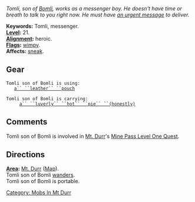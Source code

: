 *Tomli, son of [Bomli](Bomli.md "wikilink"), works as a messenger boy.
He doesn't have time or breath to talk to you right now. He must have
[an urgent message](Luverly_Hot_Pie.md "wikilink") to deliver.*

**Keywords:** Tomli, messenger.  
**[Level](Level.md "wikilink"):** 21.  
**[Alignment](Alignment.md "wikilink"):** heroic.  
**[Flags](:Category:_Mob_Types.md "wikilink"):**
[wimpy](Wimpy_Mobs.md "wikilink").  
**Affects:** [sneak](Sneak.md "wikilink").  

## Gear

`Tomli son of Bomli is using:`  
<worn about body>`   `[`a`` ``leather`` ``pouch`](Leather_Pouch.md "wikilink")

`Tomli son of Bomli is carrying:`  
`     `[`a`` ``luverly`` ``hot`` ``pie`` ``(honestly)`](Luverly_Hot_Pie.md "wikilink")

## Comments

Tomli son of Bomli is involved in [Mt.
Durr](:Category:_Mt_Durr.md "wikilink")'s [Mine Pass Level One
Quest](Mine_Pass_Level_One_Quest.md "wikilink").

## Directions

**[Area](:Category:_Areas.md "wikilink"):** [Mt.
Durr](:Category:_Mt_Durr.md "wikilink")
([Map](Mt_Durr_Map.md "wikilink")).  
Tomli son of Bomli [wanders](Wandering_Mobs.md "wikilink").  
Tomli son of Bomli is portable.  

[Category: Mobs In Mt Durr](Category:_Mobs_In_Mt_Durr "wikilink")

